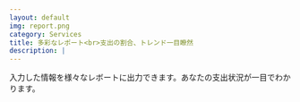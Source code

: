 ```yaml
---
layout: default
img: report.png
category: Services
title: 多彩なレポート<br>支出の割合、トレンド一目瞭然
description: |
---
```

入力した情報を様々なレボートに出力できます。あなたの支出状況が一目でわかります。